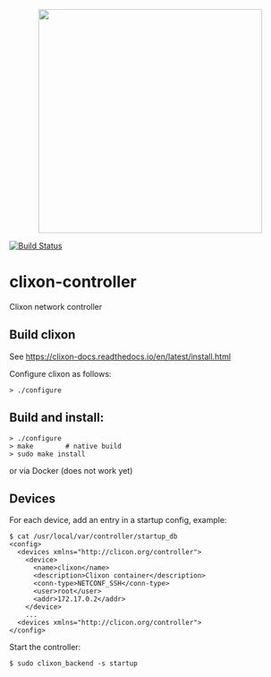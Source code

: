 <div align="center">
  <img src="https://www.clicon.org/Clixon_logga_liggande_med-ikon.png" width="400">
</div>

[![Build Status](https://github.com/clicon/clixon-controller/actions/workflows/test.yml/badge.svg)](https://github.com/clicon/clixon-controller/actions/workflows/test.yml)

# clixon-controller
Clixon network controller

## Build clixon

See https://clixon-docs.readthedocs.io/en/latest/install.html

Configure clixon as follows:

```
> ./configure
```

## Build and install:

```
> ./configure
> make        # native build
> sudo make install
```

or via Docker (does not work yet)

## Devices

For each device, add an entry in a startup config, example:
```
$ cat /usr/local/var/controller/startup_db
<config>
  <devices xmlns="http://clicon.org/controller">
    <device>
      <name>clixon</name>
      <description>Clixon container</description>
      <conn-type>NETCONF_SSH</conn-type>
      <user>root</user>
      <addr>172.17.0.2</addr>
    </device>
    ...
  <devices xmlns="http://clicon.org/controller">
</config>
```

Start the controller:
```
$ sudo clixon_backend -s startup
```


